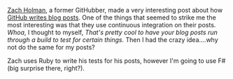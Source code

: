 [Zach Holman](http://zachholman.com), a former GitHubber, made a very interesting post about how [GitHub writes blog posts](http://zachholman.com/posts/how-github-writes-blog-posts/). One of the things that seemed to strike me the most interesting was that they use continuous integration on their posts. *Whoa*, I thought to myself, *That's pretty cool to have your blog posts run through a build to test for certain things.* Then I had the crazy idea....why not do the same for my posts?

Zach uses Ruby to write his tests for his posts, however I'm going to use F# (big surprise there, right?).

